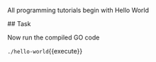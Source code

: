 All programming tutorials begin with Hello World

## Task

Now run the compiled GO code

`./hello-world`{{execute}}

